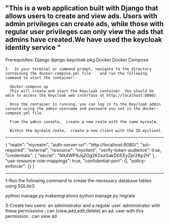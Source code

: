 "This is a web application built with Django that allows users to create and view ads. Users with admin privileges can create ads, while those with regular user privileges can only view the ads that admins have created.We have used the keycloak identity service "
--------------------------


Prerequisites:
    Django
    django-keycloak-pkg
    Docker
    Docker Compose

    1-  In your terminal or command prompt, navigate to the directory containing the docker-compose.yml file    and run the following command to start the container:

      docker-compose up
      This will create and start the Keycloak container. You should be able to access the Keycloak web interface at http://localhost:8080/

      Once the container is running, you can log in to the Keycloak admin console using the admin username and password you set in the docker-compose.yml file.

      From the admin console,  create a new realm with the name myrealm.

      Within the myrealm realm,  create a new client with the ID myclient.

---------------------------
{
  "realm": "myrealm",
  "auth-server-url": "http://localhost:8080/",
  "ssl-required": "external",
  "resource": "myclient",
  "verify-token-audience": true,
  "credentials": {
    "secret": "NX4WP9JqZGg2K0xzGakDGEEyZpr2Kp2H"
  },
  "use-resource-role-mappings": true,
  "confidential-port": 0,
  "policy-enforcer": {}
}

---------------
1-Run the following command to create the necessary database tables using SQLite3:

  python manage.py makemigrations
  python manage.py migrate

3-Create two users: an administrator and a regular user.
  administrator with these permissions : can (view,add,edit,delete) an ad.
  user with this permission : can view ad
